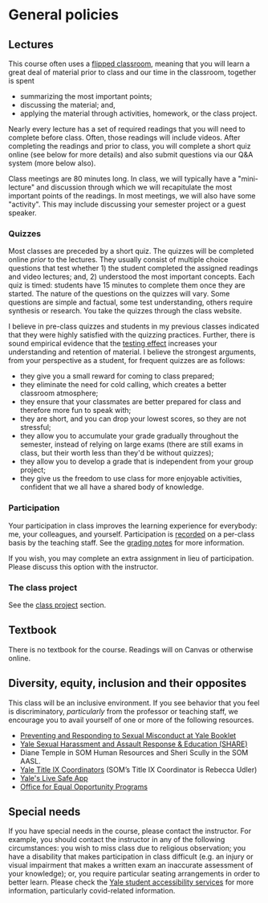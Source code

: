 # General policies

## Lectures

This course often uses a [flipped
classroom](http://en.wikipedia.org/wiki/Flipped_classroom), meaning
that you will learn a great deal of material prior to class and our
time in the classroom, together is spent

- summarizing the most important points;
- discussing the material; and,
- applying the material through activities, homework, or the class project.

Nearly every lecture has a set of required readings that you
will need to complete before class. Often, those readings will
include videos. After completing the
readings and prior to class, you will complete a short quiz
online (see below for more details) and also submit questions
via our Q&A system (more below also).

Class meetings are 80 minutes long.
In class, we will typically have
a "mini-lecture" and discussion through which we will recapitulate the
most important points of the readings. In most meetings, we will also
have some "activity". This
may include discussing your semester project or a guest speaker.

### Quizzes

Most classes are preceded by a short quiz. The quizzes will be
completed online _prior_ to the lectures. They usually consist of
multiple choice questions that test whether 1) the student completed
the assigned readings and video lectures; and, 2) understood the
most important concepts. Each quiz is timed: students have 15 minutes
to complete them once they are started. The nature of the questions
on the quizzes will vary. Some questions are simple and factual,
some test understanding, others require synthesis or research. You
take the quizzes through the class website.

I believe in pre-class quizzes and students in my previous classes indicated
that they were highly satisfied with the quizzing practices. Further, there is sound
empirical evidence that the [testing effect](https://en.wikipedia.org/wiki/Testing_effect)
increases your understanding and retention of material.
I believe the strongest arguments, from your perspective as a student, for frequent quizzes are as follows:

- they give you a small reward for coming to class prepared;
- they eliminate the need for cold calling, which creates a better classroom atmosphere;
- they ensure that your classmates are better prepared for class and therefore more fun to speak with;
- they are short, and you can drop your lowest scores, so they are not stressful;
- they allow you to accumulate your grade gradually throughout the semester, instead of relying on large exams (there are still exams in class, but their worth less than they'd be without quizzes);
- they allow you to develop a grade that is independent from your group project;
- they give us the freedom to use class for more enjoyable activities, confident that we all have a shared body of knowledge.

### Participation

Your participation in class improves the learning experience
for everybody: me, your colleagues, and yourself. Participation
is [recorded](https://github.com/kljensen/yelukerest/blob/master/db/src/data/yeluke/engagement.sql) on a per-class basis by the teaching staff.
See the
[grading notes](grading.md) for more information.

If you wish, you may complete an extra assignment in lieu of
participation. Please discuss this option with the instructor.

### The class project

See the [class project](class-project.md) section.

## Textbook

There is no textbook for the course. Readings will on Canvas or otherwise
online.

## Diversity, equity, inclusion and their opposites

This class will be an inclusive environment. If you see behavior
that you feel is discriminatory, _particularly_ from the professor
or teaching staff, we encourage you to avail yourself of one or
more of the following resources.

- [Preventing and Responding to Sexual Misconduct at Yale Booklet](https://smr.yale.edu/sites/default/files/files/Guide-Preventing-and-Responding-to-Sexual-Misconduct.pdf)
- [Yale
  Sexual Harassment and Assault Response & Education (SHARE)](https://sharecenter.yale.edu/)
- Diane Temple in SOM Human Resources and Sheri Scully in the SOM AASL.
- [Yale Title IX Coordinators](https://provost.yale.edu/title-ix/coordinators) (SOM’s Title IX Coordinator is Rebecca Udler)
- [Yale's Live Safe App](https://your.yale.edu/community/public-safety/campus-safety-services/livesafe-app)
- [Office for Equal Opportunity Programs](https://equalopportunity.yale.edu/)

## Special needs

If you have special needs in the course, please contact the instructor. For
example, you should contact the instructor in any of the following
circumstances: you wish to miss class due to religious observation; you have a
disability that makes participation in class difficult (e.g. an injury or
visual impairment that makes a written exam an inaccurate assessment of your
knowledge); or, you require particular seating arrangements in order to better
learn. Please check the [Yale student accessibility
services](https://sas.yale.edu/faculty/online-courses-and-covid-19-response)
for more information, particularly covid-related information.
